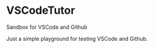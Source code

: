 # VSCodeTutor
Sandbox for VSCode and Github

Just a simple playground for testing VSCode and Github.